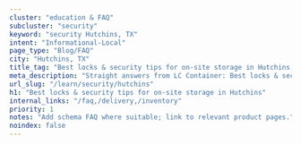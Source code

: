 ```yaml
---
cluster: "education & FAQ"
subcluster: "security"
keyword: "security Hutchins, TX"
intent: "Informational-Local"
page_type: "Blog/FAQ"
city: "Hutchins, TX"
title_tag: "Best locks & security tips for on-site storage in Hutchins | LC Container"
meta_description: "Straight answers from LC Container: Best locks & security tips for on-site storage in Hutchins. Local expertise Since 2003."
url_slug: "/learn/security/hutchins"
h1: "Best locks & security tips for on-site storage in Hutchins"
internal_links: "/faq,/delivery,/inventory"
priority: 1
notes: "Add schema FAQ where suitable; link to relevant product pages."
noindex: false
---
```


<!-- TODO: Add unique city/inventory copy, images, and internal links here. -->

